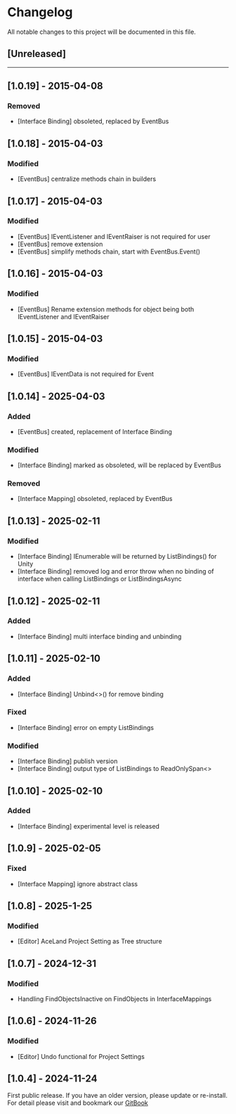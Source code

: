 ﻿# Changelog

All notable changes to this project will be documented in this file.

## [Unreleased]

---

## [1.0.19] - 2015-04-08
### Removed
- [Interface Binding] obsoleted, replaced by EventBus

## [1.0.18] - 2015-04-03
### Modified
- [EventBus] centralize methods chain in builders

## [1.0.17] - 2015-04-03
### Modified
- [EventBus] IEventListener and IEventRaiser is not required for user
- [EventBus] remove extension
- [EventBus] simplify methods chain, start with EventBus.Event<T>()

## [1.0.16] - 2015-04-03
### Modified
- [EventBus] Rename extension methods for object being both IEventListener and IEventRaiser 

## [1.0.15] - 2015-04-03
### Modified
- [EventBus] IEventData is not required for Event<TPayload>

## [1.0.14] - 2025-04-03
### Added
- [EventBus] created, replacement of Interface Binding
### Modified
- [Interface Binding] marked as obsoleted, will be replaced by EventBus
### Removed
- [Interface Mapping] obsoleted, replaced by EventBus

## [1.0.13] - 2025-02-11
### Modified
- [Interface Binding] IEnumerable<TInterface> will be returned by ListBindings() for Unity
- [Interface Binding] removed log and error throw when no binding of interface when calling ListBindings or ListBindingsAsync

## [1.0.12] - 2025-02-11
### Added
- [Interface Binding] multi interface binding and unbinding

## [1.0.11] - 2025-02-10
### Added
- [Interface Binding] Unbind<>() for remove binding 
### Fixed
- [Interface Binding] error on empty ListBindings
### Modified
- [Interface Binding] publish version
- [Interface Binding] output type of ListBindings to ReadOnlySpan<>

## [1.0.10] - 2025-02-10
### Added
- [Interface Binding] experimental level is released
## [1.0.9] - 2025-02-05
### Fixed
- [Interface Mapping] ignore abstract class

## [1.0.8] - 2025-1-25
### Modified
- [Editor] AceLand Project Setting as Tree structure

## [1.0.7] - 2024-12-31
### Modified
- Handling FindObjectsInactive on FindObjects in InterfaceMappings

## [1.0.6] - 2024-11-26
### Modified
- [Editor] Undo functional for Project Settings

## [1.0.4] - 2024-11-24
First public release. If you have an older version, please update or re-install.   
For detail please visit and bookmark our [GitBook](https://aceland-workshop.gitbook.io/aceland-unity-packages/)
